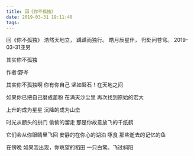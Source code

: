 ```yaml
---
title: 回《你不孤独》
date: 2019-03-31 19:11:40
tags:
---
```

回《你不孤独》
浩然天地立，
踽踽而独行。
皓月辰星伴，
归处问苍穹。
2019-03-31亚男



其实你不孤独

作者:野岑

其实你不孤独啊
你有你自己
坚如磐石！在天地之间

如果你已把自己磨成齑粉
在满天沙尘里
再次找到原始的宏大

上升的成为星星
沉降的成为山峦

时光从额头的拱门
偷偷的溜走
那是你故意放飞的千纸鹤

它们会从你眼睛里飞回
安静的在你心的湖泊
啄食
那些逝去的记忆的鱼

在傍晚
如果我出现，你眺望的稻田
一只白鹭。飞过斜阳